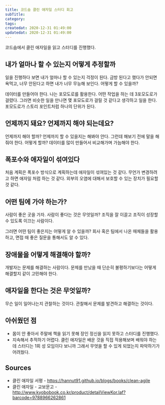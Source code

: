 ```yaml
---
title: 코드숨 클린 애자일 스터디 회고
subTitle:
category:
tags:
createdat: 2020-12-31 01:49:00
updatedat: 2020-12-31 01:49:00
---
```


코드숨에서 클린 애자일을 읽고 스터디를 진행했다.

## 내가 얼마나 할 수 있는지 어떻게 추정할까

일을 진행하다 보면 내가 얼마나 할 수 있는지 걱정이 된다. 금방 된다고 했다가 안되면 욕먹고, 너무 안된다고 하면 내가 너무 무능해 보인다. 어떻게 할 수 있을까?  

데이터를 만들어야 한다. 나는 포모도로를 활용한다. 어떤 작업을 하는 데 3포모도로가 걸렸다. 그러면 비슷한 일을 만나면 몇 포모도로가 걸릴 것 같다고 생각하고 일을 한다. 포모도로가 스토리 포인트처럼 하나의 단위가 된다.

## 언제까지 돼요? 언제까지 해야 되는데요?

언제까지 해야 할까? 언제까지 할 수 있을지는 해봐야 안다. 그런데 해보기 전에 말을 해줘야 한다. 어떻게 할까? 데이터를 많이 만들어서 비교해가며 가늠해야 한다.

## 폭포수와 애자일이 섞여있다

처음 계획은 폭포수 방식으로 계획하는데 애자일이 섞여있는 것 같다. 무언가 변경하려고 하면 애자일 처럼 하는 것 같다. 외부의 오염에 대해서 보호할 수 있는 장치가 필요할 것 같다.

## 어떤 팀에 가야 하는가?

사람이 좋은 곳을 가자. 사람이 좋다는 것은 무엇일까? 조직을 잘 이끌고 조직이 성장할 수 있도록 이끄는 사람이다.  

그러면 어떤 팀이 좋은지는 어떻게 알 수 있을까? 회사 혹은 팀에서 나온 매체들을 활용하고, 면접 때 좋은 질문을 통해서도 알 수 있다.

## 장애물을 어떻게 해결해야 할까?

개발자는 문제를 해결하는 사람이다. 문제를 만났을 때 단순히 불평하기보다는 어떻게 해결할지 같이 고민해야 한다.

## 애자일을 한다는 것은 무엇일까?

무슨 일이 일어나는지 관찰하는 것이다. 관찰해서 문제를 발견하고 해결하는 것이다.

## 아쉬웠던 점

* 몸이 안 좋아서 주말에 책을 읽기 못해 장인 정신을 읽지 못하고 스터디를 진행했다.
* 지속해서 추적하기 어렵다. 클린 애자일은 배운 것을 직접 적용해보며 배워야 하는데 스터디는 1회 성 모임이다 보니까 그래서 무엇을 할 수 있게 되었는지 파악하기가 어려웠다.

## Sources

* 클린 애자일 서평 - <https://hannut91.github.io/blogs/books/clean-agile>
* 클린 애자일 - 교보문고 - <http://www.kyobobook.co.kr/product/detailViewKor.laf?barcode=9788966262861>
